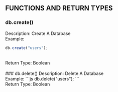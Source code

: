 ## FUNCTIONS AND RETURN TYPES

### db.create()
Description: Create A Database<br>
Example: <br>
```js
db.create("users");
```
<br>
Return Type: Boolean<true/false>
<br>
<br>
### db.delete()
Description: Delete A Database<br>
Example:
```js
db.delete("users");
```
<br>
Return Type: Boolean<true/false>
<br>
<br>
